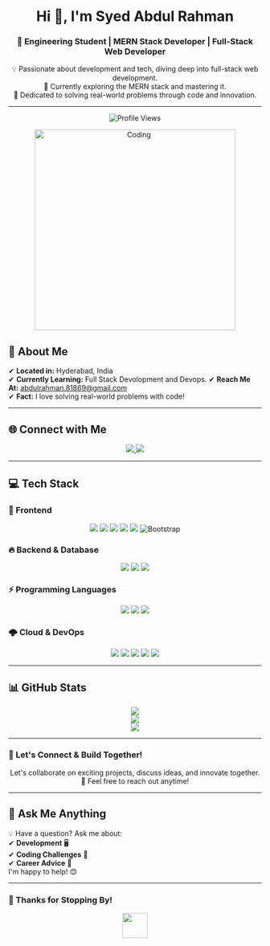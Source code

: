 <h1 align="center">
  <span title="Thanks for visiting!">Hi 👋, I'm Syed Abdul Rahman</span>
</h1>

<h3 align="center">
 🚀 Engineering Student | MERN Stack Developer | Full-Stack Web Developer
</h3>

<p align="center">
  💡 Passionate about development and tech, diving deep into full-stack web development. <br> 
  🚀 Currently exploring the MERN stack and mastering it. <br> 
  🎯 Dedicated to solving real-world problems through code and innovation.
</p>

---

<p align="center">
  <img src="https://komarev.com/ghpvc/?username=AbdulRahman-04&label=Profile%20views&color=0e75b6&style=flat" alt="Profile Views" />
</p>

<p align="center">
  <img align="center" alt="Coding" width="400" src="https://user-images.githubusercontent.com/74038190/229223263-cf2e4b07-2615-4f87-9c38-e37600f8381a.gif" title="Keep Coding!">
</p>

## 📍 About Me  
✔ **Located in:** Hyderabad, India  
✔ **Currently Learning:** Full Stack Devolopment and Devops. 
✔ **Reach Me At:** [abdulrahman.81869@gmail.com](mailto:abdulrahman.81869@gmail.com)  
✔ **Fact:** I love solving real-world problems with code!  

---

## 🌐 Connect with Me  
<p align="center">
  <a href="https://www.instagram.com/rahmann.dev/" target="_blank">
    <img src="https://img.shields.io/badge/Instagram-E4405F?style=for-the-badge&logo=instagram&logoColor=white">
  </a>  
  <a href="https://www.linkedin.com/in/syed-abdul-rahman-643a282b2/" target="_blank">
    <img src="https://img.shields.io/badge/LinkedIn-0A66C2?style=for-the-badge&logo=linkedin&logoColor=white">
  </a>  
</p>

---

## 💻 Tech Stack  
### 🚀 Frontend  
<p align="center">
  <img src="https://img.shields.io/badge/HTML5-E34F26?style=for-the-badge&logo=html5&logoColor=white">
  <img src="https://img.shields.io/badge/CSS3-1572B6?style=for-the-badge&logo=css3&logoColor=white">
  <img src="https://img.shields.io/badge/JavaScript-F7DF1E?style=for-the-badge&logo=javascript&logoColor=black">
  <img src="https://img.shields.io/badge/React-61DAFB?style=for-the-badge&logo=react&logoColor=black">
  <img src="https://img.shields.io/badge/TailwindCSS-38B2AC?style=for-the-badge&logo=tailwind-css&logoColor=white">
  <img src="https://img.shields.io/badge/Bootstrap-7952B3?style=for-the-badge&logo=bootstrap&logoColor=white" title="Bootstrap">
</p>

### 🔥 Backend & Database  
<p align="center">
  <img src="https://img.shields.io/badge/Node.js-339933?style=for-the-badge&logo=node.js&logoColor=white">
  <img src="https://img.shields.io/badge/Express.js-404D59?style=for-the-badge&logo=express&logoColor=white">
  <img src="https://img.shields.io/badge/MongoDB-47A248?style=for-the-badge&logo=mongodb&logoColor=white">
</p>

### ⚡ Programming Languages  
<p align="center">
  <img src="https://img.shields.io/badge/JavaScript-F7DF1E?style=for-the-badge&logo=javascript&logoColor=black">
  <img src="https://img.shields.io/badge/Python-3776AB?style=for-the-badge&logo=python&logoColor=white">
  <img src="https://img.shields.io/badge/C-00599C?style=for-the-badge&logo=c&logoColor=white">
</p>

### 🌩 Cloud & DevOps  
<p align="center">
  <img src="https://img.shields.io/badge/Digital_Ocean-0080FF?style=for-the-badge&logo=digitalocean&logoColor=white">
  <img src="https://img.shields.io/badge/Git-F05032?style=for-the-badge&logo=git&logoColor=white">
  <img src="https://img.shields.io/badge/GitHub-181717?style=for-the-badge&logo=github&logoColor=white">
  <img src="https://img.shields.io/badge/Postman-FF6C37?style=for-the-badge&logo=postman&logoColor=white">
  <img src="https://img.shields.io/badge/Linux-FCC624?style=for-the-badge&logo=linux&logoColor=black" title="Linux">
</p>

---

## 📊 GitHub Stats  
<p align="center">
  <img src="https://github-readme-stats.vercel.app/api?username=AbdulRahman-04&theme=dark&hide_border=false"/><br/>
  <img src="https://github-readme-streak-stats.herokuapp.com/?user=AbdulRahman-04&theme=dark&hide_border=false"/><br/>
  <img src="https://github-readme-stats.vercel.app/api/top-langs/?username=AbdulRahman-04&theme=dark&hide_border=false&layout=compact"/>
</p>

---

### 💙 Let's Connect & Build Together!  
<p align="center">
  Let's collaborate on exciting projects, discuss ideas, and innovate together. 🚀 Feel free to reach out anytime!
</p>

---

## 💬 Ask Me Anything  
💡 Have a question? Ask me about:  
✔ **Development** 🖥  
✔ **Coding Challenges** 🧠  
✔ **Career Advice** 🎯  
I'm happy to help! 😊

---

### 🎯 Thanks for Stopping By!  
<p align="center">
  <img src="https://media.giphy.com/media/hvRJCLFzcasrR4ia7z/giphy.gif" width="50px">
</p>

